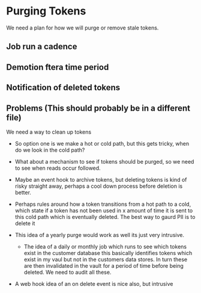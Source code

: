 # Purging Tokens
We need a plan for how we will purge or remove stale tokens.

## Job run a cadence


## Demotion ftera time period


## Notification of deleted tokens


## Problems (This should probably be in a different file)
We need a way to clean up tokens

- So option one is we make a hot or cold path, but this gets tricky, when do we look in the cold path?
- What about a mechanism to see if tokens should be purged, so we need to see when reads occur followed.

- Maybe an event hook to archive tokens, but deleting tokens is kind of risky straight away, perhaps a cool down process before deletion is better.

- Perhaps rules around how a token transitions from a hot path to a cold, which state if a token has not been used in x amount of time it is sent to this cold path which is eventually deleted. The best way to gaurd PII is to delete it

- This idea of a yearly purge would work as well its just very intrusive.
    - The idea of a daily or monthly job which runs to see which tokens exist in the customer database this basically identifies tokens which exist in my vaul but not in the customers data stores. In turn these are then invalidated in the vault for a period of time before being deleted. We need to audit all these.
- A web hook idea of an on delete event is nice also, but intrusive

